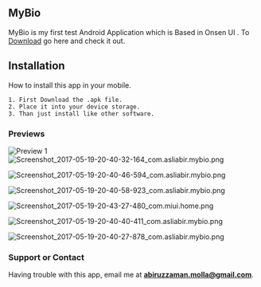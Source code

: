 ## MyBio

MyBio is my first test Android Application which is Based in Onsen UI . To [Download](http://file.apk) go here and check it out. 

## Installation

How to install this app in your mobile.

```Installation
1. First Download the .apk file.
2. Place it into your device storage.
3. Than just install like other software.
```


### Previews
![Preview 1](/MyBio.gif)
![Screenshot_2017-05-19-20-40-32-164_com.asliabir.mybio.png](Screenshot_2017-05-19-20-40-32-164_com.asliabir.mybio.png)	
 
![Screenshot_2017-05-19-20-40-46-594_com.asliabir.mybio.png](Screenshot_2017-05-19-20-40-46-594_com.asliabir.mybio.png)	
 
![Screenshot_2017-05-19-20-40-58-923_com.asliabir.mybio.png](Screenshot_2017-05-19-20-40-58-923_com.asliabir.mybio.png)
 
![Screenshot_2017-05-19-20-43-27-480_com.miui.home.png](Screenshot_2017-05-19-20-43-27-480_com.miui.home.png)	
 
![Screenshot_2017-05-19-20-40-40-411_com.asliabir.mybio.png](Screenshot_2017-05-19-20-40-40-411_com.asliabir.mybio.png)	
 
![Screenshot_2017-05-19-20-40-27-878_com.asliabir.mybio.png](Screenshot_2017-05-19-20-40-27-878_com.asliabir.mybio.png)


### Support or Contact

Having trouble with this app, email me at **abiruzzaman.molla@gmail.com**. 
